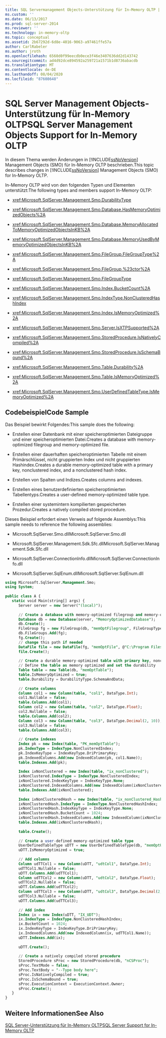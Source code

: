 ```yaml
---
title: SQL Servermanagement Objects-Unterstützung für In-Memory OLTP | Microsoft-Dokumentation
ms.custom: ''
ms.date: 06/13/2017
ms.prod: sql-server-2014
ms.reviewer: ''
ms.technology: in-memory-oltp
ms.topic: conceptual
ms.assetid: 2b67292d-6d8e-4016-9063-a97461ffe57a
author: CarlRabeler
ms.author: jroth
ms.openlocfilehash: 6560d0f99eecdb0ece3f46e3407636dd2d143742
ms.sourcegitcommit: ad4d92dce894592a259721a1571b1d8736abacdb
ms.translationtype: MT
ms.contentlocale: de-DE
ms.lasthandoff: 08/04/2020
ms.locfileid: "87608648"
---
```

# <a name="sql-server-management-objects-support-for-in-memory-oltp"></a><span data-ttu-id="ac601-102">SQL Server Management Objects-Unterstützung für In-Memory OLTP</span><span class="sxs-lookup"><span data-stu-id="ac601-102">SQL Server Management Objects Support for In-Memory OLTP</span></span>
  <span data-ttu-id="ac601-103">In diesem Thema werden Änderungen in [!INCLUDE[ssNoVersion](../../includes/ssnoversion-md.md)] Management Objects (SMO) für In-Memory OLTP beschrieben.</span><span class="sxs-lookup"><span data-stu-id="ac601-103">This topic describes changes in [!INCLUDE[ssNoVersion](../../includes/ssnoversion-md.md)] Management Objects (SMO) for In-Memory OLTP.</span></span>  
  
 <span data-ttu-id="ac601-104">In-Memory OLTP wird von den folgenden Typen und Elementen unterstützt:</span><span class="sxs-lookup"><span data-stu-id="ac601-104">The following types and members support In-Memory OLTP:</span></span>  
  
-   <xref:Microsoft.SqlServer.Management.Smo.DurabilityType>  
  
-   <xref:Microsoft.SqlServer.Management.Smo.Database.HasMemoryOptimizedObjects%2A>  
  
-   <xref:Microsoft.SqlServer.Management.Smo.Database.MemoryAllocatedToMemoryOptimizedObjectsInKB%2A>  
  
-   <xref:Microsoft.SqlServer.Management.Smo.Database.MemoryUsedByMemoryOptimizedObjectsInKB%2A>  
  
-   <xref:Microsoft.SqlServer.Management.Smo.FileGroup.FileGroupType%2A>  
  
-   <xref:Microsoft.SqlServer.Management.Smo.FileGroup.%23ctor%2A>  
  
-   <xref:Microsoft.SqlServer.Management.Smo.FileGroupType>  
  
-   <xref:Microsoft.SqlServer.Management.Smo.Index.BucketCount%2A>  
  
-   <xref:Microsoft.SqlServer.Management.Smo.IndexType.NonClusteredHashIndex>  
  
-   <xref:Microsoft.SqlServer.Management.Smo.Index.IsMemoryOptimized%2A>  
  
-   <xref:Microsoft.SqlServer.Management.Smo.Server.IsXTPSupported%2A>  
  
-   <xref:Microsoft.SqlServer.Management.Smo.StoredProcedure.IsNativelyCompiled%2A>  
  
-   <xref:Microsoft.SqlServer.Management.Smo.StoredProcedure.IsSchemaBound%2A>  
  
-   <xref:Microsoft.SqlServer.Management.Smo.Table.Durability%2A>  
  
-   <xref:Microsoft.SqlServer.Management.Smo.Table.IsMemoryOptimized%2A>  
  
-   <xref:Microsoft.SqlServer.Management.Smo.UserDefinedTableType.IsMemoryOptimized%2A>  
  
## <a name="code-sample"></a><span data-ttu-id="ac601-105">Codebeispiel</span><span class="sxs-lookup"><span data-stu-id="ac601-105">Code Sample</span></span>  
 <span data-ttu-id="ac601-106">Das Beispiel bewirkt Folgendes:</span><span class="sxs-lookup"><span data-stu-id="ac601-106">This sample does the following:</span></span>  
  
-   <span data-ttu-id="ac601-107">Erstellen einer Datenbank mit einer speicheroptimierten Dateigruppe und einer speicheroptimierten Datei.</span><span class="sxs-lookup"><span data-stu-id="ac601-107">Creates a database with memory-optimized filegroup and memory-optimized file.</span></span>  
  
-   <span data-ttu-id="ac601-108">Erstellen einer dauerhaften speicheroptimierten Tabelle mit einem Primärschlüssel, nicht gruppierten Index und nicht gruppierten Hashindex.</span><span class="sxs-lookup"><span data-stu-id="ac601-108">Creates a durable memory-optimized table with a primary key, nonclustered index, and a nonclustered hash index.</span></span>  
  
-   <span data-ttu-id="ac601-109">Erstellen von Spalten und Indizes.</span><span class="sxs-lookup"><span data-stu-id="ac601-109">Creates columns and indexes.</span></span>  
  
-   <span data-ttu-id="ac601-110">Erstellen eines benutzerdefinierten speicheroptimierten Tabellentyps.</span><span class="sxs-lookup"><span data-stu-id="ac601-110">Creates a user-defined memory-optimized table type.</span></span>  
  
-   <span data-ttu-id="ac601-111">Erstellen einer systemintern kompilierten gespeicherten Prozedur.</span><span class="sxs-lookup"><span data-stu-id="ac601-111">Creates a natively compiled stored procedure.</span></span>  
  
 <span data-ttu-id="ac601-112">Dieses Beispiel erfordert einen Verweis auf folgende Assemblys:</span><span class="sxs-lookup"><span data-stu-id="ac601-112">This sample needs to reference the following assemblies:</span></span>  
  
-   <span data-ttu-id="ac601-113">Microsoft.SqlServer.Smo.dll</span><span class="sxs-lookup"><span data-stu-id="ac601-113">Microsoft.SqlServer.Smo.dll</span></span>  
  
-   <span data-ttu-id="ac601-114">Microsoft.SqlServer.Management.Sdk.Sfc.dll</span><span class="sxs-lookup"><span data-stu-id="ac601-114">Microsoft.SqlServer.Management.Sdk.Sfc.dll</span></span>  
  
-   <span data-ttu-id="ac601-115">Microsoft.SqlServer.ConnectionInfo.dll</span><span class="sxs-lookup"><span data-stu-id="ac601-115">Microsoft.SqlServer.ConnectionInfo.dll</span></span>  
  
-   <span data-ttu-id="ac601-116">Microsoft.SqlServer.SqlEnum.dll</span><span class="sxs-lookup"><span data-stu-id="ac601-116">Microsoft.SqlServer.SqlEnum.dll</span></span>  
  
```sql  
using Microsoft.SqlServer.Management.Smo;  
using System;  
  
public class A {  
   static void Main(string[] args) {  
      Server server = new Server("(local)");  
  
      // Create a database with memory-optimized filegroup and memory-optimized file  
      Database db = new Database(server, "MemoryOptimizedDatabase");  
      db.Create();  
      FileGroup fg = new FileGroup(db, "memOptFilegroup", FileGroupType.MemoryOptimizedDataFileGroup);  
      db.FileGroups.Add(fg);  
      fg.Create();  
      // change this path if needed  
      DataFile file = new DataFile(fg, "memOptFile", @"C:\Program Files\Microsoft SQL Server\MSSQL12.MSSQLSERVER\MSSQL\DATA\MSSQLmemOptFileName");  
      file.Create();  
  
      // Create a durable memory-optimized table with primary key, nonclustered index and nonclustered hash index  
      // Define the table as memory optimized and set the durability  
      Table table = new Table(db, "memOptTable");  
      table.IsMemoryOptimized = true;  
      table.Durability = DurabilityType.SchemaAndData;  
  
      // Create columns  
      Column col1 = new Column(table, "col1", DataType.Int);  
      col1.Nullable = false;  
      table.Columns.Add(col1);  
      Column col2 = new Column(table, "col2", DataType.Float);  
      col2.Nullable = false;  
      table.Columns.Add(col2);  
      Column col3 = new Column(table, "col3", DataType.Decimal(2, 10));  
      col3.Nullable = false;  
      table.Columns.Add(col3);  
  
      // Create indexes  
      Index pk = new Index(table, "PK_memOptTable");  
      pk.IndexType = IndexType.NonClusteredIndex;  
      pk.IndexKeyType = IndexKeyType.DriPrimaryKey;  
      pk.IndexedColumns.Add(new IndexedColumn(pk, col1.Name));  
      table.Indexes.Add(pk);  
  
      Index ixNonClustered = new Index(table, "ix_nonClustered");  
      ixNonClustered.IndexType = IndexType.NonClusteredIndex;  
      ixNonClustered.IndexKeyType = IndexKeyType.None;  
      ixNonClustered.IndexedColumns.Add(new IndexedColumn(ixNonClustered, col2.Name));  
      table.Indexes.Add(ixNonClustered);  
  
      Index ixNonClusteredHash = new Index(table, "ix_nonClustered_Hash");  
      ixNonClusteredHash.IndexType = IndexType.NonClusteredHashIndex;  
      ixNonClusteredHash.IndexKeyType = IndexKeyType.None;  
      ixNonClusteredHash.BucketCount = 1024;  
      ixNonClusteredHash.IndexedColumns.Add(new IndexedColumn(ixNonClusteredHash, col3.Name));  
      table.Indexes.Add(ixNonClusteredHash);  
  
      table.Create();  
  
      // Create a user-defined memory-optimized table type  
      UserDefinedTableType uDTT = new UserDefinedTableType(db, "memOptUDTT");  
      uDTT.IsMemoryOptimized = true;  
  
      // Add columns  
      Column udTTCol1 = new Column(uDTT, "udtCol1", DataType.Int);  
      udTTCol1.Nullable = false;  
      uDTT.Columns.Add(udTTCol1);  
      Column udTTCol2 = new Column(uDTT, "udtCol2", DataType.Float);  
      udTTCol2.Nullable = false;  
      uDTT.Columns.Add(udTTCol2);  
      Column udTTCol3 = new Column(uDTT, "udtCol3", DataType.Decimal(2, 10));  
      udTTCol3.Nullable = false;  
      uDTT.Columns.Add(udTTCol3);  
  
      // Add index  
      Index ix = new Index(uDTT, "IX_UDT");  
      ix.IndexType = IndexType.NonClusteredHashIndex;  
      ix.BucketCount = 1024;  
      ix.IndexKeyType = IndexKeyType.DriPrimaryKey;  
      ix.IndexedColumns.Add(new IndexedColumn(ix, udTTCol1.Name));  
      uDTT.Indexes.Add(ix);  
  
      uDTT.Create();  
  
      // Create a natively compiled stored procedure  
      StoredProcedure sProc = new StoredProcedure(db, "nCSProc");  
      sProc.TextMode = false;  
      sProc.TextBody = "--Type body here";  
      sProc.IsNativelyCompiled = true;  
      sProc.IsSchemaBound = true;  
      sProc.ExecutionContext = ExecutionContext.Owner;  
      sProc.Create();  
   }  
}  
```  
  
## <a name="see-also"></a><span data-ttu-id="ac601-117">Weitere Informationen</span><span class="sxs-lookup"><span data-stu-id="ac601-117">See Also</span></span>  
 [<span data-ttu-id="ac601-118">SQL Server-Unterstützung für In-Memory OLTP</span><span class="sxs-lookup"><span data-stu-id="ac601-118">SQL Server Support for In-Memory OLTP</span></span>](sql-server-support-for-in-memory-oltp.md)  
  
  
